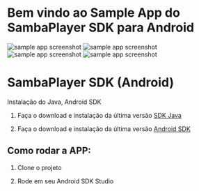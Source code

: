 
# Bem vindo ao Sample App do SambaPlayer SDK para Android

![sample app screenshot](http://i.imgur.com/PsrpYjJ.png)
![sample app screenshot](http://i.imgur.com/i4UVMAb.png)
![sample app screenshot](http://i.imgur.com/itH0xoW.png)
![sample app screenshot](http://i.imgur.com/PWjhCQo.png)

# SambaPlayer SDK (Android)

Instalação do Java, Android SDK

1) Faça o download e instalação da última versão [SDK Java](http://www.oracle.com/technetwork/java/javase/downloads/jdk8-downloads-2133151.html)

2) Faça o download e instalação da última versão [Android SDK](http://developer.android.com/sdk/installing/index.html)

## Como rodar a APP:

1) Clone o projeto

2) Rode em seu Android SDK Studio
